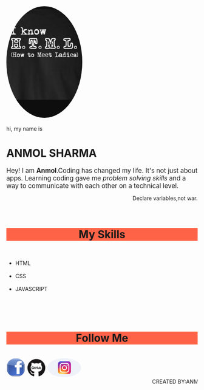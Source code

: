 
<html>
  <head>
    <meta name="viewport"
content="width=device-width , initial-scale=1">
<style>
img {
      border-radius: 50%;
}
</style>
  </head>
  <body>
    <img src="ak.png" alt="avatar" style="width:200px">
    <br>
    <br>
hi, my name is 
<h1>ANMOL SHARMA</H1>
<p><big>
Hey! I am <strong> Anmol</strong>.Coding has changed my life. It's not just about apps. Learning coding gave me <i>problem solving skills</i>
and a way to communicate with each other on a technical level.</big></p>
<p align="right"> Declare variables,not war.</p>
<br>
<h1 ALIGN="CENTER" STYLE="background-color:tomato;"> My Skills </h1> <br>
<ul>
<li> HTML </li> <br>
<li> CSS </li> <br>
<li> JAVASCRIPT </li>
</ul>
<br>
    <br>
    <br>
    <h1 align="center" style="background-color:tomato;"> <span> Follow Me </span> </h1> <br>
<a href="https://www.facebook.com/anmol.pandit.566"> <img alt="facebook" src="download.jpg" weight="50px" height="50px"></a>
<a href="https://anmol1023.github.io/sharmanmol/">
<img alt="https://anmol1023.github.io/sharmanmol/" src="git.png" weight="50px" height="50px"></a>
    <a href="https://www.instagram.com/iam_the_anmol/"> <img alt="instagram" src="instagram.jpg" weight="50px" height="50px"> </a>
    <br>
    <marquee> CREATED BY:ANMOL SHARMA </marquee>
  </body>
  </html>
